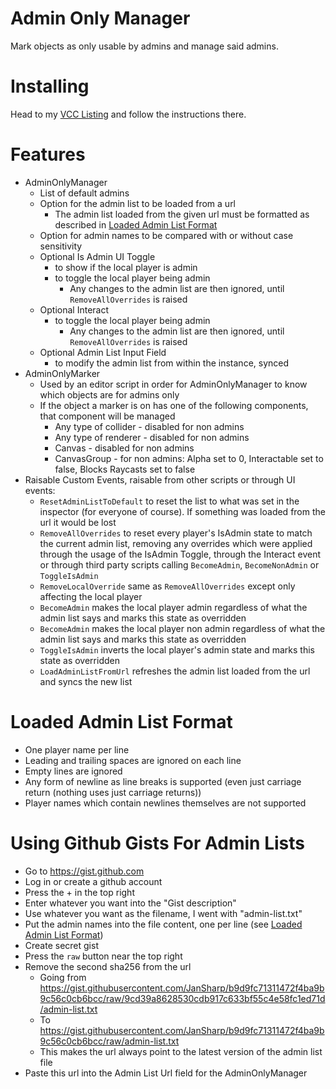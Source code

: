 
# Admin Only Manager

Mark objects as only usable by admins and manage said admins.

# Installing

Head to my [VCC Listing](https://jansharp.github.io/vrc/vcclisting.xhtml) and follow the instructions there.

# Features

- AdminOnlyManager
  - List of default admins
  - Option for the admin list to be loaded from a url
    - The admin list loaded from the given url must be formatted as described in [Loaded Admin List Format](#loaded-admin-list-format)
  - Option for admin names to be compared with or without case sensitivity
  - Optional Is Admin UI Toggle
    - to show if the local player is admin
    - to toggle the local player being admin
      - Any changes to the admin list are then ignored, until `RemoveAllOverrides` is raised
  - Optional Interact
    - to toggle the local player being admin
      - Any changes to the admin list are then ignored, until `RemoveAllOverrides` is raised
  - Optional Admin List Input Field
    - to modify the admin list from within the instance, synced
- AdminOnlyMarker
  - Used by an editor script in order for AdminOnlyManager to know which objects are for admins only
  - If the object a marker is on has one of the following components, that component will be managed
    - Any type of collider - disabled for non admins
    - Any type of renderer - disabled for non admins
    - Canvas - disabled for non admins
    - CanvasGroup - for non admins: Alpha set to 0, Interactable set to false, Blocks Raycasts set to false
- Raisable Custom Events, raisable from other scripts or through UI events:
  - `ResetAdminListToDefault` to reset the list to what was set in the inspector (for everyone of course). If something was loaded from the url it would be lost
  - `RemoveAllOverrides` to reset every player's IsAdmin state to match the current admin list, removing any overrides which were applied through the usage of the IsAdmin Toggle, through the Interact event or through third party scripts calling `BecomeAdmin`, `BecomeNonAdmin` or `ToggleIsAdmin`
  - `RemoveLocalOverride` same as `RemoveAllOverrides` except only affecting the local player
  - `BecomeAdmin` makes the local player admin regardless of what the admin list says and marks this state as overridden
  - `BecomeAdmin` makes the local player non admin regardless of what the admin list says and marks this state as overridden
  - `ToggleIsAdmin` inverts the local player's admin state and marks this state as overridden
  - `LoadAdminListFromUrl` refreshes the admin list loaded from the url and syncs the new list

# Loaded Admin List Format

- One player name per line
- Leading and trailing spaces are ignored on each line
- Empty lines are ignored
- Any form of newline as line breaks is supported (even just carriage return (nothing uses just carriage returns))
- Player names which contain newlines themselves are not supported

# Using Github Gists For Admin Lists

- Go to https://gist.github.com
- Log in or create a github account
- Press the + in the top right
- Enter whatever you want into the "Gist description"
- Use whatever you want as the filename, I went with "admin-list.txt"
- Put the admin names into the file content, one per line (see [Loaded Admin List Format](#loaded-admin-list-format))
- Create secret gist
- Press the `raw` button near the top right
- Remove the second sha256 from the url
  - Going from https://gist.githubusercontent.com/JanSharp/b9d9fc71311472f4ba9b9c56c0cb6bcc/raw/9cd39a8628530cdb917c633bf55c4e58fc1ed71d/admin-list.txt
  - To https://gist.githubusercontent.com/JanSharp/b9d9fc71311472f4ba9b9c56c0cb6bcc/raw/admin-list.txt
  - This makes the url always point to the latest version of the admin list file
- Paste this url into the Admin List Url field for the AdminOnlyManager

